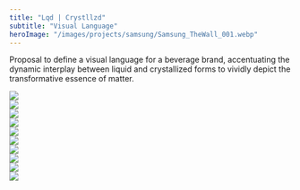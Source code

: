 ```yaml
---
title: "Lqd | Crystllzd"
subtitle: "Visual Language"
heroImage: "/images/projects/samsung/Samsung_TheWall_001.webp"
---
```



<div id="contentContainer">
    <div id="content">
        <p>Proposal to define a visual language for a beverage brand, accentuating the dynamic interplay between liquid and crystallized forms to vividly depict the transformative essence of matter.</p>
    </div>
</div>



<div class="grid-layout">


<div class="column column-1 empty"></div>
<div class="column column-10">
        <img src="/images/projects/liquid_crystallized/Diageo_Look_050.webp">
</div>
<div class="column column-1 empty"></div>


<div class="column column-2 empty"></div>
<div class="column column-10">
        <img src="/images/projects/liquid_crystallized/Diageo_Look_049.webp">
</div>


<div class="column column-10">
        <img src="/images/projects/liquid_crystallized/Diageo_Look_048.webp">
</div>
<div class="column column-2 empty"></div>


<div class="column column-1 empty"></div>
<div class="column column-10">
    <img src="/images/projects/liquid_crystallized/Diageo_Look_002.webp">
</div>
<div class="column column-1 empty"></div>

<div class="column column-2 empty"></div>
<div class="column column-10">
    <img src="/images/projects/liquid_crystallized/Diageo_Look_016.webp">
</div>
<div class="column column-2 empty"></div>



<div class="column column-2 empty"></div>
<div class="column column-10">
        <img src="/images/projects/liquid_crystallized/Diageo_Look_018.webp">
</div>



<div class="column column-10">
        <img src="/images/projects/liquid_crystallized/Diageo_Look_019.webp">
</div>
<div class="column column-2 empty"></div>


<div class="column column-1 empty"></div>
<div class="column column-10">
    <img src="/images/projects/liquid_crystallized/Diageo_Look_017.webp">
</div>
<div class="column column-1 empty"></div>


<div class="column column-3 empty"></div>
<div class="column column-7">
    <img src="/images/projects/liquid_crystallized/Diageo_Look_042.webp">
</div>
<div class="column column-2 empty"></div>



<div class="column column-4">
    <img src="/images/projects/liquid_crystallized/Diageo_Look_021.webp">
</div>
<div class="column column-8 empty"></div>


</div>